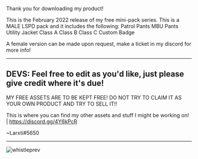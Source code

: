 Thank you for downloading my product!

This is the February 2022 release of my free mini-pack series. This is a MALE LSPD pack and it includes the following:
Patrol Pants
MBU Pants
Utility Jacket
Class A
Class B
Class C
Custom Badge

A female version can be made upon request, make a ticket in my discord for more info!

----
DEVS:
Feel free to edit as you'd like, just please give credit where it's due!
----

MY FREE ASSETS ARE TO BE KEPT FREE! DO NOT TRY TO CLAIM IT AS YOUR OWN PRODUCT AND TRY TO SELL IT!!


This is where you can find my other assets and stuff I might be working on! | https://discord.gg/4Y6kPcR

~Larxtí#5650

----
![whistleprev](https://user-images.githubusercontent.com/79678217/153128172-316e8522-7105-4cc0-8d79-db28a2f929fb.PNG)


